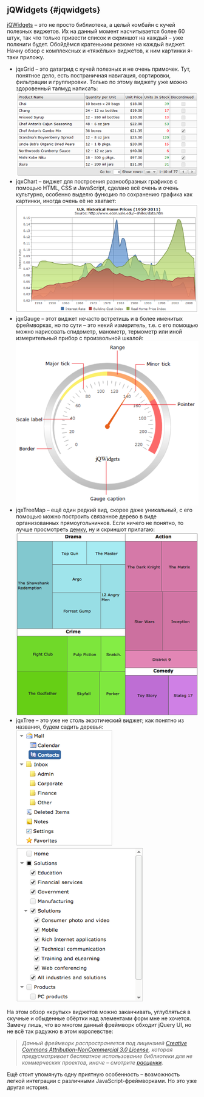 ## jQWidgets {#jqwidgets}

[jQWidgets](http://www.jqwidgets.com/) – это не просто библиотека, а целый комбайн с кучей полезных виджетов. Их на данный момент насчитывается более 60 штук, так что только привести список и скриншот на каждый – уже полкниги будет. Обойдёмся кратеньким резюме на каждый виджет. Начну обзор с комплексных и «тяжёлых» виджетов, к ним картинки я-таки приложу.
* jqxGrid – это датагрид с кучей полезных и не очень примочек. Тут, понятное дело, есть постраничная навигация, сортировки, фильтрации и группировки. Только по этому виджету уже можно здоровенный талмуд написать:
  ![jqxGrid](/assets/img/jqxGrid.png)
* jqxChart – виджет для построения разнообразных графиков с помощью HTML, CSS и JavaScript, сделано всё очень и очень культурно, особенно выделю функцию по сохранению графика как картинки, иногда очень её не хватает:
  ![jqxChart](/assets/img/jqxChart.png)
* jqxGauge – этот виджет нечасто встретишь и в более именитых фреймворках, но по сути – это некий измеритель, т.е. с его помощью можно нарисовать спидометр, манометр, термометр или иной измерительный прибор с произвольной шкалой:
  ![jqxGauge](/assets/img/jqxGauge.png)
* jqxTreeMap – ещё один редкий вид, скорее даже уникальный, с его помощью можно построить связанное дерево в виде организованных прямоугольничков. Если ничего не понятно, то лучше просмотреть [демку](http://www.jqwidgets.com/jquery-widgets-demo/demos/jqxtreemap/index.htm), ну и скриншот прилагаю:
  ![jqxTreeMap](/assets/img/jqxTreeMap.png)
* jqxTree – это уже не столь экзотический виджет; как понятно из названия, будем садить деревья:  
  ![jqxTree](/assets/img/jqxTreeFS.png)
  ![jqxTree](/assets/img/jqxTree.png)

На этом обзор «крутых» виджетов можно заканчивать, углубляться в скучные и обыденные обёртки над элементами форм мне не хочется. Замечу лишь, что во многом данный фреймворк обходит jQuery UI, но не всё так радужно в этом королевстве:
> _Данный фреймворк распространяется под лицензией [Creative Commons Attribution-NonCommercial 3.0 License](http://creativecommons.org/licenses/by-nc/3.0/), которая предусматривает бесплатное использование библиотеки для не коммерческих проектов, иначе – смотрите [расценки](http://www.jqwidgets.com/license/)._

Ещё стоит упомянуть одну приятную особенность – возможность легкой интеграции с различными JavaScript-фреймворками. Но это уже другая история.
